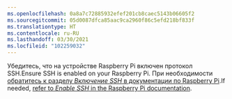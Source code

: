 ```yaml
---
ms.openlocfilehash: 0a8a7c72885932efef201cb8caec5143b06605f2
ms.sourcegitcommit: 05d0087dfca85aac9ca2960f86c5efd218bf833f
ms.translationtype: HT
ms.contentlocale: ru-RU
ms.lasthandoff: 03/30/2021
ms.locfileid: "102259032"
---
```

<span data-ttu-id="beef0-101">Убедитесь, что на устройстве Raspberry Pi включен протокол SSH.</span><span class="sxs-lookup"><span data-stu-id="beef0-101">Ensure SSH is enabled on your Raspberry Pi.</span></span> <span data-ttu-id="beef0-102">При необходимости [обратитесь к разделу *Включение SSH* в документации по Raspberry Pi](https://www.raspberrypi.org/documentation/remote-access/ssh/).</span><span class="sxs-lookup"><span data-stu-id="beef0-102">If needed, [refer to *Enable SSH* in the Raspberry Pi documentation](https://www.raspberrypi.org/documentation/remote-access/ssh/).</span></span>
